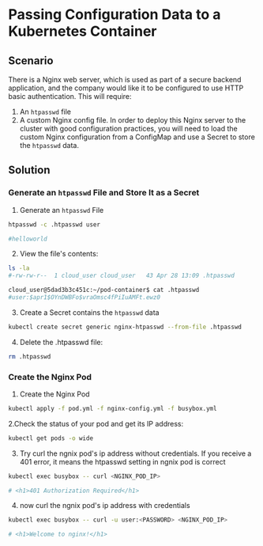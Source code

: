 # Passing Configuration Data to a Kubernetes Container

## Scenario
There is a Nginx web server, which is used as part of a secure backend application, and the company would like it to be configured to use HTTP basic authentication.
This will require:
1. An `htpasswd` file 
2. A custom Nginx config file. 
In order to deploy this Nginx server to the cluster with good configuration practices, you will need to load the custom Nginx configuration from a ConfigMap  and use a Secret to store the `htpasswd` data.

## Solution
### Generate an `htpasswd` File and Store It as a Secret
1. Generate an `htpasswd` File
```bash
htpasswd -c .htpasswd user

#helloworld
```

2. View the file's contents:
```bash
ls -la
#-rw-rw-r--  1 cloud_user cloud_user   43 Apr 28 13:09 .htpasswd

cloud_user@5dad3b3c451c:~/pod-container$ cat .htpasswd
#user:$apr1$OYnDWBFo$vraOmsc4fPiIuAMFt.ewz0
```

3. Create a Secret contains the `htpasswd` data
```bash
kubectl create secret generic nginx-htpasswd --from-file .htpasswd
```

4. Delete the .htpasswd file:
```bash
rm .htpasswd
```

### Create the Nginx Pod
1. Create the Nginx Pod
```bash
kubectl apply -f pod.yml -f nginx-config.yml -f busybox.yml
```
2.Check the status of your pod and get its IP address:
```bash
kubectl get pods -o wide
```
3. Try curl the ngnix pod's ip address without credentials. If you receive a 401 error, it means the htpasswd setting in ngnix pod is correct
```bash
kubectl exec busybox -- curl <NGINX_POD_IP>

# <h1>401 Authorization Required</h1>
```

4. now curl the ngnix pod's ip address with credentials
```bash
kubectl exec busybox -- curl -u user:<PASSWORD> <NGINX_POD_IP>

# <h1>Welcome to nginx!</h1>
```

